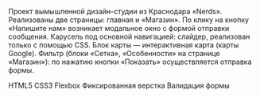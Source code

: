 Проект вымышленной дизайн-студии из Краснодара «Nerds».
Реализованы две страницы: главная и «Магазин». 
По клику на кнопку «Напишите нам» возникает модальное окно с формой отправки сообщения.
Карусель под основной навигацией: слайдер, реализован только с помощью CSS.
Блок карты — интерактивная карта (карты Google).
Фильтр (блоки «Сетка», «Особенности» на странице «Магазин»): по нажатию кнопки «Показать» осуществляется отправка формы.

HTML5   CSS3  Flexbox   Фиксированная верстка   Валидация формы 
